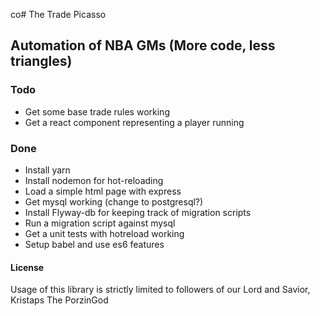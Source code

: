 co# The Trade Picasso

## Automation of NBA GMs (More code, less triangles)

### Todo
- Get some base trade rules working
- Get a react component representing a player running


### Done
- Install yarn
- Install nodemon for hot-reloading
- Load a simple html page with express
- Get mysql working (change to postgresql?)
- Install Flyway-db for keeping track of migration scripts
- Run a migration script against mysql
- Get a unit tests with hotreload working
- Setup babel and use es6 features


#### License
Usage of this library is strictly limited to followers of our Lord and Savior, Kristaps The PorzinGod
